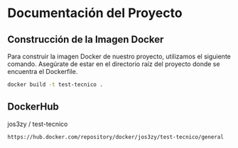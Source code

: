 # Documentación del Proyecto

## Construcción de la Imagen Docker

Para construir la imagen Docker de nuestro proyecto, utilizamos el siguiente comando. Asegúrate de estar en el directorio raíz del proyecto donde se encuentra el Dockerfile.

```bash
docker build -t test-tecnico .
```
## DockerHub 

jos3zy / test-tecnico

```bash
https://hub.docker.com/repository/docker/jos3zy/test-tecnico/general
```
